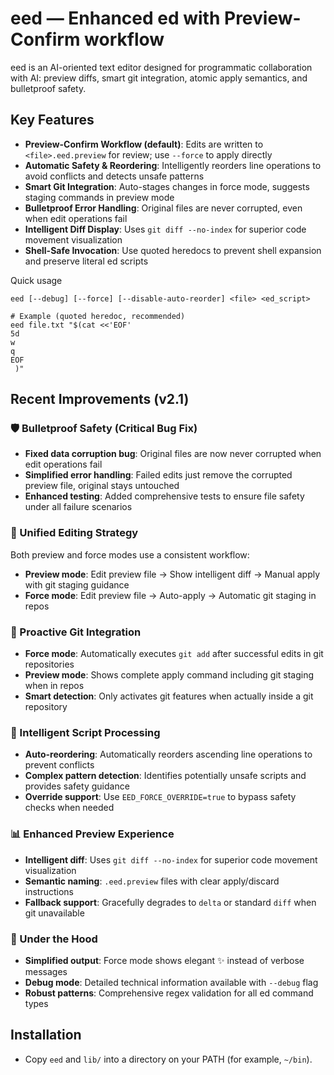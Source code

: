 # eed — Enhanced ed with Preview-Confirm workflow

eed is an AI-oriented text editor designed for programmatic collaboration with AI: preview diffs, smart git integration, atomic apply semantics, and bulletproof safety.

## Key Features

- **Preview-Confirm Workflow (default)**: Edits are written to `<file>.eed.preview` for review; use `--force` to apply directly
- **Automatic Safety & Reordering**: Intelligently reorders line operations to avoid conflicts and detects unsafe patterns
- **Smart Git Integration**: Auto-stages changes in force mode, suggests staging commands in preview mode
- **Bulletproof Error Handling**: Original files are never corrupted, even when edit operations fail
- **Intelligent Diff Display**: Uses `git diff --no-index` for superior code movement visualization
- **Shell-Safe Invocation**: Use quoted heredocs to prevent shell expansion and preserve literal ed scripts

Quick usage
```
eed [--debug] [--force] [--disable-auto-reorder] <file> <ed_script>

# Example (quoted heredoc, recommended)
eed file.txt "$(cat <<'EOF'
5d
w
q
EOF
 )"
```

## Recent Improvements (v2.1)

### 🛡️ Bulletproof Safety (Critical Bug Fix)
- **Fixed data corruption bug**: Original files are now never corrupted when edit operations fail
- **Simplified error handling**: Failed edits just remove the corrupted preview file, original stays untouched
- **Enhanced testing**: Added comprehensive tests to ensure file safety under all failure scenarios

### 🎯 Unified Editing Strategy
Both preview and force modes use a consistent workflow:
- **Preview mode**: Edit preview file → Show intelligent diff → Manual apply with git staging guidance
- **Force mode**: Edit preview file → Auto-apply → Automatic git staging in repos

### 🚀 Proactive Git Integration
- **Force mode**: Automatically executes `git add` after successful edits in git repositories
- **Preview mode**: Shows complete apply command including git staging when in repos
- **Smart detection**: Only activates git features when actually inside a git repository

### 🧠 Intelligent Script Processing
- **Auto-reordering**: Automatically reorders ascending line operations to prevent conflicts
- **Complex pattern detection**: Identifies potentially unsafe scripts and provides safety guidance
- **Override support**: Use `EED_FORCE_OVERRIDE=true` to bypass safety checks when needed

### 📊 Enhanced Preview Experience
- **Intelligent diff**: Uses `git diff --no-index` for superior code movement visualization
- **Semantic naming**: `.eed.preview` files with clear apply/discard instructions
- **Fallback support**: Gracefully degrades to `delta` or standard `diff` when git unavailable

### 🔧 Under the Hood
- **Simplified output**: Force mode shows elegant ✨ instead of verbose messages
- **Debug mode**: Detailed technical information available with `--debug` flag
- **Robust patterns**: Comprehensive regex validation for all ed command types

## Installation
- Copy `eed` and `lib/` into a directory on your PATH (for example, `~/bin`).
